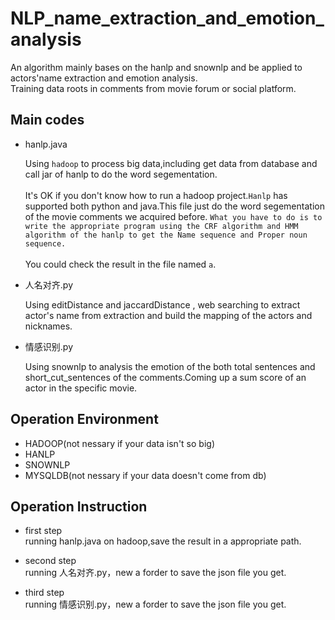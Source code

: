 NLP_name_extraction_and_emotion_analysis
=====
An algorithm mainly bases on the hanlp and snownlp and be applied to actors'name extraction and emotion analysis.<br>
Training data roots in comments from movie forum or social platform.

Main codes
-----
* hanlp.java

    Using `hadoop` to process big data,including get data from database and call jar of hanlp to do the word segementation.<br><br>
    It's OK if you don't know how to run a hadoop project.`Hanlp` has supported both python and java.This file just do the word segementation of the movie comments we acquired before. `What you have to do is to write the appropriate program using the CRF algorithm and HMM algorithm of the hanlp to get the Name sequence and Proper noun sequence.`<br><br>
    You could check the result in the file named `a`.
* 人名对齐.py

    Using editDistance and jaccardDistance , web searching to extract actor's name from extraction and build the mapping of the actors and nicknames.
    
*  情感识别.py
    
    Using snownlp to analysis the emotion of the both total sentences and short_cut_sentences of the comments.Coming up a sum score of an actor in the specific movie.
    
Operation Environment
------
* HADOOP(not nessary if your data isn't so big)
* HANLP
* SNOWNLP
* MYSQLDB(not nessary if your data doesn't come from db)

Operation Instruction
------
* first step<br>
running hanlp.java on hadoop,save the result in a appropriate path.

* second step<br>
running 人名对齐.py，new a forder to save the json file you get.

* third step<br>
running 情感识别.py，new a forder to save the json file you get.
